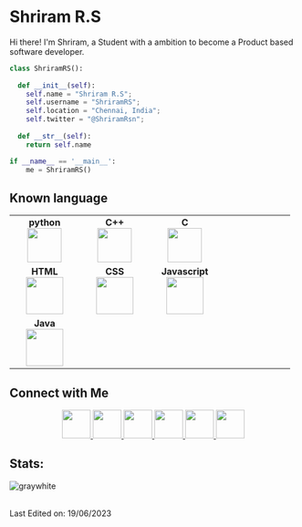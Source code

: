 <h1 align="">
  <b>Shriram R.S</b>
</h1>

<p>Hi there! I'm Shriram, a Student with a ambition to become a Product based software developer. </p>

```python
class ShriramRS():
    
  def __init__(self):
    self.name = "Shriram R.S";
    self.username = "ShriramRS";
    self.location = "Chennai, India";
    self.twitter = "@ShriramRsn";
    
  def __str__(self):
    return self.name

if __name__ == '__main__':
    me = ShriramRS()
```

<h2>Known language</h2>
<table>
<tbody>
 <tr>
<td align="center" width="20%">
<span><b><center>python</center></b></span> 
<img height=60px src="https://upload.wikimedia.org/wikipedia/commons/thumb/c/c3/Python-logo-notext.svg/230px-Python-logo-notext.svg.png?20220821155029"> 
</td>

<td align="center" width="20%">
<span><b><center>C++</center></b></span> 
<img height=60px src="https://upload.wikimedia.org/wikipedia/commons/thumb/1/18/ISO_C%2B%2B_Logo.svg/1822px-ISO_C%2B%2B_Logo.svg.png"> 
</td>

<td align="center" width="20%">
<span><b><center>C</center></b></span> 
<img height=60px src="https://upload.wikimedia.org/wikipedia/commons/1/19/C_Logo.png"> 
</td>
</tr>

<tr>
<td align="center" width="20%">
<span><b><center>HTML</center></b></span> 
<img height=65px src="https://upload.wikimedia.org/wikipedia/commons/thumb/6/61/HTML5_logo_and_wordmark.svg/2048px-HTML5_logo_and_wordmark.svg.png"> 
</td>

<td align="center" width="20%">
<span><b><center>CSS</center></b></span> 
<img height=65px src="https://cdn.freebiesupply.com/logos/thumbs/2x/css3-logo.png"> 
</td>

<td align="center" width="20%">
<span><b><center>Javascript</center></b></span> 
<img height=65px src="https://img.icons8.com/color/2x/javascript.png"> 
<td align="center" width="20%">
</tr>
<tr>
<td align="center" width="20%">
<span><b><center>Java</center></b></span> 
<img height=65px src="https://brandslogos.com/wp-content/uploads/images/large/java-logo-1.png"> 
</td>
</tr>

</tbody>
</table>

<h2>Connect with Me</h2>
<div align="center">
  
  <a href="https://www.linkedin.com/in/shriram-rs-4b188b27b/">
    <img src="https://upload.wikimedia.org/wikipedia/commons/thumb/8/81/LinkedIn_icon.svg/1200px-LinkedIn_icon.svg.png" width="50px">
  </a>

  <a href="shriramrs24@gmail.com">
    <img src="https://w7.pngwing.com/pngs/608/931/png-transparent-gmail-new-logo-icon.png" width="50px">
  </a>

  <a href="https://www.facebook.com/profile.php?id=100013731424774">
    <img src="https://upload.wikimedia.org/wikipedia/commons/thumb/0/05/Facebook_Logo_%282019%29.png/1024px-Facebook_Logo_%282019%29.png" width="50px">
  </a>

  <a href="https://www.instagram.com/sriram_rsn/">
    <img src="https://upload.wikimedia.org/wikipedia/commons/thumb/5/58/Instagram-Icon.png/1025px-Instagram-Icon.png" width="50px">
  </a>

  <a href="https://open.spotify.com/user/31fx4tn3hinvxjwnl3ddg4bijpfq?si=52868854f8ed4d5b">
    <img src="https://play-lh.googleusercontent.com/UrY7BAZ-XfXGpfkeWg0zCCeo-7ras4DCoRalC_WXXWTK9q5b0Iw7B0YQMsVxZaNB7DM" width="50px">

  <a href="https://twitter.com/ShriramRsn">
    <img src="https://upload.wikimedia.org/wikipedia/commons/thumb/6/6f/Logo_of_Twitter.svg/1200px-Logo_of_Twitter.svg.png" width="50px">
  </a>
  </div>

<h2>Stats:</h2>

![graywhite](https://github-readme-stats.vercel.app/api?username=ShriramRsn&show_icons=true&hide=contribs,prs&cache_seconds=86400&theme=graywhite
)

<br>
Last Edited on: 19/06/2023
